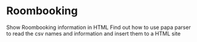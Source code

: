 # Roombooking
Show Roombooking information in HTML
Find out how to use papa parser to read the csv names and information and insert them to a HTML site
